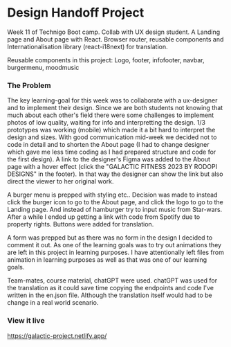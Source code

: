 
# Design Handoff Project

Week 11 of Technigo Boot camp. Collab with UX design student. A Landing page and About page with React. Browser router, reusable components and Internationalisation library (react-i18next) for translation.

Reusable components in this project:
Logo, footer, infofooter, navbar, burgermenu, moodmusic


### The Problem

The key learning-goal for this week was to collaborate with a ux-designer and to implement their design. Since we are both students not knowing that much about each other's field there were some challenges to implement photos of low quality, waiting for info and interpretting the design. 1/3 prototypes was working (mobile) which made it a bit hard to interpret the design and sizes. With good communication mid-week we decided not to code in detail and to shorten the About page (I had to change designer which gave me less time coding as I had prepared structure and code for the first design). A link to the designer's Figma was added to the About page with a hover effect (click the "GALACTIC FITNESS 2023 BY RODOPI DESIGNS" in the footer). In that way the designer can show the link but also direct the viewer to her original work. 

A burger menu is prepped with styling etc.. Decision was made to instead click the burger icon to go to the About page, and click the logo to go to the Landing page. And instead of hamburger try to input music from Star-wars. After a while I ended up getting a link with code from Spotify due to property rights.  Buttons were added for translation. 

A form was prepped but as there was no form in the design I decided to comment it out. As one of the learning goals was to try out animations they are left in this project in learning purposes. I have attentionally left files from animation in learning purposes as well as that was one of our learning goals.

Team-mates, course material, chatGPT were used. chatGPT was used for the translation as it could save time copying the endpoints and code I've written in the en.json file. Although the translation itself would had to be change in a real world scenario.



### View it live

https://galactic-project.netlify.app/
